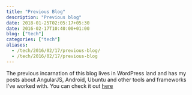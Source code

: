 ```yaml
---
title: "Previous Blog"
description: "Previous blog"
date: 2018-01-25T02:05:17+05:30
date: 2016-02-17T10:40:00+01:00
blog: ["tech"]
categories: ["tech"]
aliases:
  - /tech/2016/02/17/previous-blog/
  - /tech/2016/02/17/previous-blog
---
```


The previous incarnation of this blog lives in WordPress land and has my posts about AngularJS, Android, Ubuntu and other tools and frameworks I've worked with. You can check it out [here](https://vinaygopinath.wordpress.com/category/tech/)

